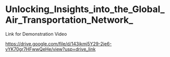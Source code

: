 # Unlocking_Insights_into_the_Global_Air_Transportation_Network_

Link for Demonstration Video 

https://drive.google.com/file/d/143ikmj5Y29-2je6-vYK70gr7HFwwQeHe/view?usp=drive_link

